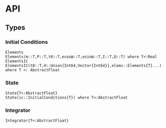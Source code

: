 # API

## Types

### Initial Conditions
```@docs
Elements
Elements(m::T,P::T,t0::T,ecosϖ::T,esinϖ::T,I::T,Ω::T) where T<:Real
ElementsIC
ElementsIC(t0::T,H::Union{Int64,Vector{Int64}},elems::Elements{T}...) where T <: AbstractFloat
```

### State
```@docs
State{T<:AbstractFloat}
State(ic::InitialConditions{T}) where T<:AbstractFloat
```

### Integrator
```@docs
Integrator{T<:AbstractFloat}
```